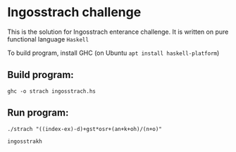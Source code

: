 # Ingosstrach challenge

This is the solution for Ingosstrach enterance challenge. It is written on pure functional language `Haskell`

To build program, install GHC (on Ubuntu `apt install haskell-platform`)

## Build program: 
`ghc -o strach ingosstrach.hs`

## Run program: 
`./strach "((index-ex)-d)+gst*osr+(an+k+oh)/(n+o)"`

`ingosstrakh`

